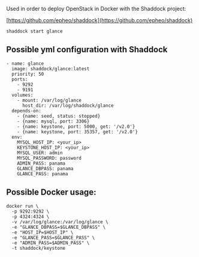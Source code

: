 

Used in order to deploy OpenStack in Docker with the Shaddock project:

[https://github.com/epheo/shaddock](https://github.com/epheo/shaddock)


```
shaddock start glance
```

Possible yml configuration with Shaddock
----------------------------------------

```
- name: glance
  image: shaddock/glance:latest
  priority: 50
  ports:
    - 9292
    - 9191
  volumes:
    - mount: /var/log/glance
      host_dir: /var/log/shaddock/glance
  depends-on:
    - {name: seed, status: stopped}
    - {name: mysql, port: 3306}
    - {name: keystone, port: 5000, get: '/v2.0'}
    - {name: keystone, port: 35357, get: '/v2.0'}
  env:
    MYSQL_HOST_IP: <your_ip>
    KEYSTONE_HOST_IP: <your_ip>
    MYSQL_USER: admin
    MYSQL_PASSWORD: password
    ADMIN_PASS: panama
    GLANCE_DBPASS: panama
    GLANCE_PASS: panama
```


Possible Docker usage:
---------------------

```
docker run \
  -p 9292:9292 \
  -p 4324:4324 \
  -v /var/log/glance:/var/log/glance \
  -e "GLANCE_DBPASS=$GLANCE_DBPASS" \
  -e "HOST_IP=$HOST_IP" \
  -e "GLANCE_PASS=$GLANCE_PASS" \
  -e "ADMIN_PASS=$ADMIN_PASS" \
  -t shaddock/keystone
```
